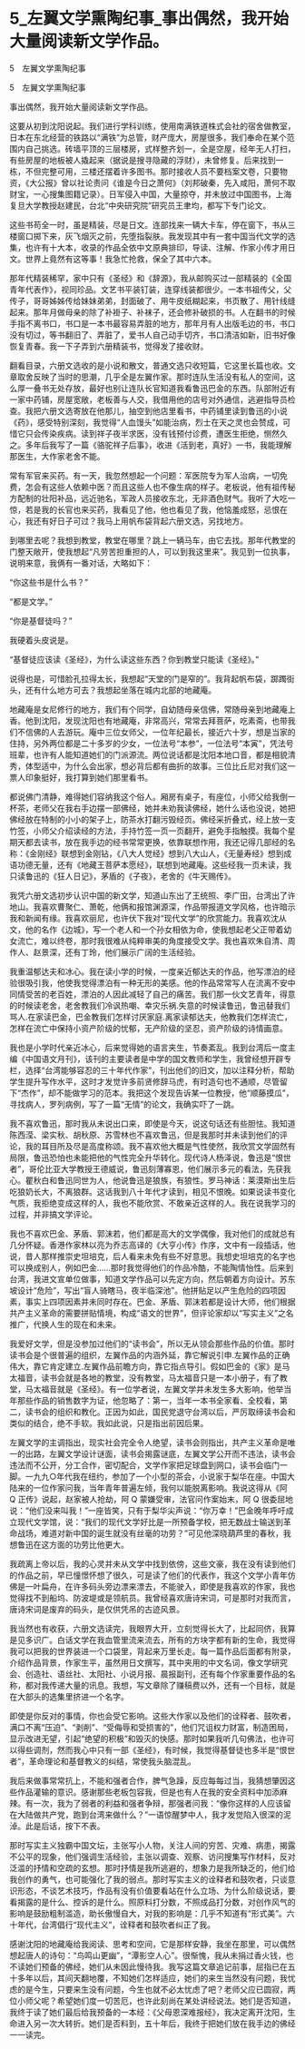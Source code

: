 # 5_左翼文学熏陶纪事_事出偶然，我开始大量阅读新文学作品。

5　左翼文学熏陶纪事

5　左翼文学熏陶纪事

事出偶然，我开始大量阅读新文学作品。

这要从初到沈阳说起。我们进行学科训练，使用南满铁道株式会社的宿舍做教室，日本在东北经营的铁路以“满铁”为总管，财产庞大，房屋很多，我们奉命在某个范围内自己挑选。砖墙平顶的三层楼房，式样整齐划一，全是空屋，经年无人打扫，有些房屋的地板被人撬起来（据说是搜寻隐藏的浮财），未曾修复。后来找到一栋，不但完整可用，三楼还摆着许多图书。那时接收人员不要档案文卷，只要物资，《大公报》曾以社论责问《谁是今日之萧何》（刘邦破秦，先入咸阳，萧何不取财宝，一心搜集图籍记录）。日军侵入中国，大量掠夺，并未放过中国图书，上海复旦大学教授赵建民，台北“中央研究院”研究员王聿均，都写下专门论文。

这些书苟全一时，虽是精装，尽是日文。连部找来一辆大卡车，停在窗下，书从三楼窗口掷下来，灰飞烟灭之前，先堕指裂肤。我发现其中有一套中国当代文学的选集，也许有十大本，收录的作品全依中文原典排印，导读、注解、作家小传才用日文。世界上竟然有这等事！我急忙抢救，保全了其中六本。

那年代精装稀罕，家中只有《圣经》和《辞源》，我从邮购买过一部精装的《全国青年代表作》，视同珍品。文艺书平装钉装，连穿线装都很少。一本书祖传父，父传子，哥哥姊姊传给妹妹弟弟，封面破了、用牛皮纸糊起来，书页散了、用针线缝起来。那年月做母亲的除了补褂子、补袜子，还会修补破损的书。人在翻书的时候手指不离书口，书口是一本书最容易弄脏的地方，那年月有人出版毛边的书，书口没有切过，等书翻旧了、弄脏了，爱书人自己动手切齐，书口清洁如新，旧书好像恢复青春。我一下子弄到六册精装书，觉得发了接收财。

翻看目录，六册文选收的是小说和散文，普通文选只收短篇，它这里长篇也收。文章取舍反映了当时的思潮，几乎全是左翼作家。那时连队生活没有私人的空间，这么厚一叠书无处存放，最好也别让连队长官知道我看鲁迅巴金的东西。队部附近有一家中药铺，房屋宽敞，老板善与人交，我借用他的店号对外通信，逃避指导员检查。我把六册文选寄放在他那儿，抽空到他店里看书，中药铺里读到鲁迅的小说《药》，感受特别深刻，我觉得“人血馒头”如能治病，烈士在天之灵也会赞成，可惜它只会传染疾病。读到祥子夜半求医，没有钱预付诊费，遭医生拒绝，恻然久之。多年后我写了一篇《骆驼祥子后事》，收进《活到老，真好》一书，我能理解那医生，大作家老舍不能。

常有军官来买药。有一天，我忽然想起一个问题：军医院专为军人治病，一切免费，怎会有这些人依赖中医？而且这些人也不像生病的样子。老板说，他有祖传秘方配制的壮阳补品，远近驰名，军政人员接收东北，无非酒色财气。我听了大吃一惊，若是我的长官也来买药，我看见了他，他也看见了我，他恼羞成怒，忌恨在心，我还有好日子可过？我马上用帆布袋背起六册文选，另找地方。

到哪里去呢？我想到教堂，教堂在哪里？跳上一辆马车，由它去找。那年代教堂的门整天敞开，使我想起“凡劳苦担重担的人，可以到我这里来”。我见到一位执事，说明来意，我俩有一番对话，大略如下：

“你这些书是什么书？”

“都是文学。”

“你是基督徒吗？”

我硬着头皮说是。

“基督徒应该读《圣经》，为什么读这些东西？你到教堂只能读《圣经》。”

说得也是，可惜脸孔拉得太长，我想起“天堂的门是窄的”。我背起帆布袋，踯躅街头，还有什么地方可去？我想起坐落在城内北部的地藏庵。

地藏庵是女尼修行的地方，我们有个同学，自幼随母亲信佛，常随母亲到地藏庵上香。他到沈阳，发现沈阳也有地藏庵，非常高兴，常常去拜菩萨，吃素斋，也带我们不信佛的人去游玩。庵中三位女师父，一位年纪最长，接近六十岁，想是当家的住持，另外两位都是二十多岁的少女，一位法号“本参”，一位法号“本寅”，凭法号班辈，也许有人能知道她们的门派源流。两位说话都是沈阳本地口音，都是相貌清秀，体型适中，为什么会出家，想必背后都有曲折的故事。三位比丘尼对我们这一票人印象挺好，我打算到她们那里看书。

都说佛门清静，难得她们容纳我这个俗人。厢房有桌子，有座位，小师父给我倒一杯茶，老师父在我右手边摆一部佛经，她并未劝我读佛经，她什么话也没说，她把佛经放在特制的小小的架子上，防茶水打翻污毁经页。佛经采折叠式，经上放一支竹签，小师父介绍读经的方法，手持竹签一页一页翻开，避免手指触摸。我每个星期天都去读书，放在我手边的经书常常更换，依靠联想作用，我还记得几部经的名称：《金刚经》联想到金刚钻，《八大人觉经》想到八大山人，《无量寿经》想到成语功德无量，还有《地藏王菩萨本愿经》，联想到地藏庵。这些经我一页未读，我只读鲁迅的《狂人日记》，茅盾的《子夜》，老舍的《牛天赐传》。

我凭六册文选初步认识中国的新文学，知道山东出了王统照、李广田，台湾出了许地山。我喜欢曹聚仁、萧乾，他俩和报馆渊源深，作品带报道文学风格，也许暗示我和新闻有缘。我喜欢丽尼，也许伏下我对“现代文学”的欣赏能力。我喜欢沈从文，他的名作《边城》，写一个老人和一个孙女相依为命，使我想起老父正带着幼女流亡，难以终卷，那时我很难从纯粹审美的角度接受文学。我也喜欢朱自清、周作人、赵景深，还有丁玲，他们展示广阔的生活经验。

我重温郁达夫和冰心。我在读小学的时候，一度亲近郁达夫的作品，他写漂泊的经验很吸引我，他使我觉得漂泊有一种无形的美感。他的作品常常写人在流离不安中同情受苦的老百姓，漂泊的人因此减轻了自己的痛苦。我们那一伙文艺青年，得意的时候读老舍，老舍教我们冷讽热嘲、幸灾乐祸.失意的时候读鲁迅，鲁迅替我们骂人.在家读巴金，巴金教我们怎样讨厌家庭.离家读郁达夫，他教我们怎样流亡，怎样在流亡中保持小资产阶级的忧郁，无产阶级的坚忍，资产阶级的诗情画意。

我也是小学时代亲近冰心，后来觉得她的语言夹生，节奏紊乱。我到台湾后一度主编《中国语文月刊》，该刊的主要读者是中学的国文教师和学生，我曾经想开辟专栏，选择“台湾能够容忍的三十年代作家”，刊出他们的旧文，加以注释分析，帮助学生提升写作水平，这时才发觉许多前贤修辞马虎，有时造句也不通顺，尽管留下“杰作”，却不能做学习的范本。我把这个发现告诉某一位教授，他“顺藤摸瓜”，寻找病人，罗列病例，写了一篇“无情”的论文，我确实吓了一跳。

我不喜欢鲁迅，那时我从未说出口来，即使是今天，说这句话还有些胆怯。我知道陈西滢、梁实秋、胡秋原、苏雪林也不喜欢鲁迅，但是我那时并未读到他们的评论，我的耳目所及尽是高度称颂。我不喜欢他大概是气性使然，我欣赏文学固然有局限，鲁迅恐怕也未能把他的气性完全升华转化。现代诗人杨泽说，鲁迅是“恨世者”，哥伦比亚大学教授王德威说，鲁迅刻薄寡恩，他们展示多元的看法，先获我心。瞿秋白和鲁迅同世为人，他说鲁迅是狼族，有狼性。罗马神话：莱漠斯出生后吃狼奶长大，不离狼群。这话我到八十年代才读到，相见不恨晚。如果说读书变化气质，我拒绝变成这样的人，我也不能欣赏、不敢亲近这样的人。我在说我学习的过程，并非搞文学评论。

我也不喜欢巴金、茅盾、郭沫若，他们都是高大的文学偶像，我对他们的成就总有几分怀疑。香港作家林以亮为乔志高译的《大亨小传》作序，文中有一段插话，他说，昔人那样推崇史坦培克，后人看来未免有些不好意思。我想史坦培克的名字也可以换成别人，例如巴金……那时我觉得他们的作品冷酷，不能陶情怡性。后来到台湾，我进文宣单位做事，知道文学作品可以先定方向，然后朝着方向设计。苏东坡设计“危险”，写出“盲人骑瞎马，夜半临深池”。他拼贴足以产生危险的四项因素，事实上四项因素并未同时存在。巴金、茅盾、郭沫若都是设计大师，他们根据共产主义革命的需要拼贴情境，构成“语文的世界”，但评论家却以“写实主义”之名推广，代换人生的现在和未来。

我爱好文学，但是没参加过他们的“读书会”，所以无从领会那些作品的价值。那时读书会是个很普遍的组织，左翼作品的内涵外延，靠它解说引申.左翼作品的正确伟大，靠它肯定建立.左翼作品前瞻方向，靠它指点导引。假如巴金的《家》是马太福音，读书会就是各地的教堂，没有教堂，马太福音只是一本小册子，有了教堂，马太福音就是《圣经》。有一位学者说，左翼文学并未发生多大影响，他举当年那些作品的销售数字为证，他忽略了：第一，当年一本书全家看、全校看，第二，读书会的组织和教化。正因为如此，国民党退守台湾以后，严厉取缔读书会和类似的结合，绝不手软。我如此说，只是指出前因后果。

左翼文学的主调指出，现实社会完全令人绝望，读书会则指出，共产主义革命是唯一的出路，左翼文学设计谜面，读书会揭露谜底，左翼文学公开而不违法，读书会违法而不公开，分工合作，密切配合，文学作家把足球盘到网口，读书会临门一脚。一九九○年代我在纽约，参加了一个小型的茶会，小说家于梨华在座。中国大陆来的一位作家问我，当年青年普遍左倾，我何以能脱离影响。我说这得从《阿 Q 正传》说起，赵家被人抢劫，阿 Q 蒙嫌受审，法官问作案始末，阿 Q 很委屈地说：“他们没来叫我！”一座皆笑，只有于梨华尖声说：“你万幸！”巴金晚年呼吁成立现代文学馆，说：“我们的现代文学好比是一所预备学校，把无数战士输送到革命战场，难道对新中国的诞生就没有丝毫的功劳？”可见他深晓葫芦里的春秋，我想鲁迅在这方面的功劳比他更大。

我疏离上帝以后，我的心灵并未从文学中找到依傍，这些文豪，我在没有读到他们的作品之前，早已憧憬怀想了很久，可是读了他们的代表作，我这个文学小青年仿佛是一叶扁舟，在许多码头旁边漂来漂去，不能驶入，即使是我喜欢的作家，我也觉得找不到船坞、防波堤或是领航员。我曾经喜欢唐诗宋词，可是那时对我而言，唐诗宋词是废弃的码头，是仅供凭吊的古迹风景。

我当然也有收获，六册文选读完，我眼界大开，立刻觉得长大了，比起同侪，我算是见多识广。白话文学在我血管里流来流去，所有的方块字都有新的生命，我觉得我可以把我的世界装进一个口袋里，背起来万里长走。每一篇作品后面都有附录，介绍作品背景，作家生平，虽然用日文撰写，其中夹用的中文名词，像文学研究会、创造社、语丝社、太阳社、小说月报、晨报副刊，还有每个作家重要作品的名称，都对我传递大量的讯息。我想，写文章除了赚稿费以外，还有一个目标，就是在大部头的选集里挤进一个名字。

即使是你反对的事情，你也会受它影响。这些大作家以及他们的诠释者、鼓吹者，满口不离“压迫”、“剥削”、“受侮辱和受损害的”，他们咒诅权力财富，制造困局，显示改进无望，引起“绝望的积极”和毁灭的快感。那时如果我听几句佛法，也许可以得些调剂，然而我心中只有一部《圣经》，有时候，我觉得基督徒也多半是“恨世者”，革命理论和基督教义的纠结，常使我头脑混乱。

我后来做事常常抗上，不能和强者合作，脾气急躁，反应每每过当，我猜想肇因这些作品灌输的意识。感谢那些老板包容我，但是也有人在我的安全资料中加添麻辣。有一次，我为了弱者的利益和强者争辩，那强者问我：“像你这样的人应该留在大陆做共产党，跑到台湾来做什么？”一语惊醒梦中人，我才发觉陷入很深的泥淖。此是后话，按下不表。

那时写实主义独霸中国文坛，主张写小人物，关注人间的穷苦、灾难、病患，揭露不公平的现象，他们强调生活经验，主张以调查、观察、访问搜集写作材料，反对泛滥的抒情和空疏的玄想。那时抒情是我所逃避的，想象力是我所缺乏的，他们给我创作的勇气，也可能强化了我的弱点。那时写实主义的诠释者和鼓吹者，只谈意识形态，不谈艺术技巧，作品有没有价值要看站在什么立场、为什么阶级说话，要看揭露的是什么、控诉的是什么。照原料打分数，不照成品打分数，对创作风气的影响是鼓励粗制滥造，助长傲慢自大，对我的影响是：几乎不知道有“形式美”。六十年代，台湾倡行“现代主义”，诠释者和鼓吹者纠正了我。

感谢沈阳的地藏庵给我阅读、思考和空间，它是那样安静，我坐在那里，可以偶然想起唐人的诗句：“鸟鸣山更幽”，“潭影空人心”。很惭愧，我从未捐过香火钱，也不读她们预备的佛经，她们从未因此慢待我。我写这篇文章追记前事，屈指已在五十多年以后，其间天翻地覆，不知她们怎样适应，她们的来生当然没有问题，我忧虑的是今生，只要来生没有问题，今生也就不必太忧虑了吧？老师父应已圆寂，两位小师父呢？希望她们度一切苦厄，也许此刻尚在某处讲经说法。她们是否知道，我终于读了她们最后给我预备的一本经：《父母恩深难报经》，我决定离开沈阳，生命进入另一次大转折。她们是否料到，五十年后，我终于把她们放在我手边的佛经一一读完。